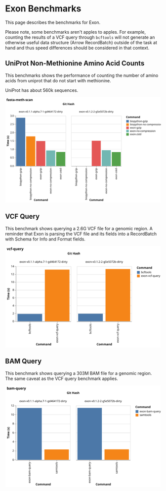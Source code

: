 # Exon Benchmarks

This page describes the benchmarks for Exon.

Please note, some benchmarks aren't apples to apples. For example, counting the results of a VCF query through `bcftools` will not generate an otherwise useful data structure (Arrow RecordBatch) outside of the task at hand and thus speed differences should be considered in that context.

## UniProt Non-Methionine Amino Acid Counts

This benchmarks shows the performance of counting the number of amino acids from uniprot that do not start with methionine.

UniProt has about 560k sequences.

![UniProt Non-Methionine Amino Acid Counts](./plots/fasta-meth-scan.svg)

## VCF Query

This benchmark shows querying a 2.6G VCF file for a genomic region. A reminder that Exon is parsing the VCF file and its fields into a RecordBatch with Schema for Info and Format fields.

![VCF Scan](./plots/vcf-query.svg)

## BAM Query

This benchmark shows querying a 303M BAM file for a genomic region. The same caveat as the VCF query benchmark applies.

![SAM Scan](./plots/bam-query.svg)
